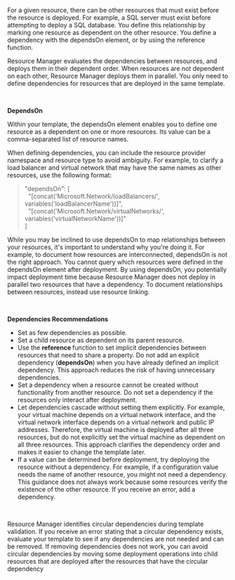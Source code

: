 <p>For a given resource, there can be other resources that  must exist before the resource is deployed. For example, a SQL server must  exist before attempting to deploy a SQL database. You define this relationship  by marking one resource as dependent on the other resource. You define a  dependency with the dependsOn element, or by using the reference function. </p>
<p>Resource Manager evaluates the dependencies between  resources, and deploys them in their dependent order. When resources are not  dependent on each other, Resource Manager deploys them in parallel. You only  need to define dependencies for resources that are deployed in the same  template.</p>
<br><p><strong>DependsOn</strong></p>
<p>Within your template, the dependsOn element enables you  to define one resource as a dependent on one or more resources. Its value can  be a comma-separated list of resource names.</p>
<p>When defining dependencies, you can include the resource  provider namespace and resource type to avoid ambiguity. For example, to  clarify a load balancer and virtual network that may have the same names as  other resources, use the following format:<br>
<div>
  <blockquote>
    <p>&quot;dependsOn&quot;: [ <br>
      &nbsp; &quot;[concat('Microsoft.Network/loadBalancers/',      variables('loadBalancerName'))]&quot;, <br>
      &nbsp;      &quot;[concat('Microsoft.Network/virtualNetworks/',      variables('virtualNetworkName'))]&quot; <br>
      ] </p>
  </blockquote>
</div>
</p>
<p>While you may be inclined to use dependsOn to map  relationships between your resources, it's important to understand why you're  doing it. For example, to document how resources are interconnected, dependsOn  is not the right approach. You cannot query which resources were defined in the  dependsOn element after deployment. By using dependsOn, you potentially impact  deployment time because Resource Manager does not deploy in parallel two  resources that have a dependency. To document relationships between resources,  instead use resource linking.
</p>
<br><p><strong>Dependencies  Recommendations</strong></p>
<ul>
  <li>Set as few dependencies as possible.</li>
  <li>Set a child resource as dependent on its  parent resource.</li>
  <li>Use the&nbsp;<strong>reference&nbsp;</strong>function to set implicit dependencies between  resources that need to share a property. Do not add an explicit dependency (<strong>dependsOn</strong>) when you have already  defined an implicit dependency. This approach reduces the risk of having  unnecessary dependencies.</li>
  <li>Set a dependency when a resource cannot  be&nbsp;created&nbsp;without functionality from another resource. Do not set a  dependency if the resources only interact after deployment.</li>
  <li>Let dependencies cascade without setting them  explicitly. For example, your virtual machine depends on a virtual network  interface, and the virtual network interface depends on a virtual network and  public IP addresses. Therefore, the virtual machine is deployed after all three  resources, but do not explicitly set the virtual machine as dependent on all  three resources. This approach clarifies the dependency order and makes it  easier to change the template later.</li>
  <li>If a value can be determined before  deployment, try deploying the resource without a dependency. For example, if a  configuration value needs the name of another resource, you might not need a  dependency. This guidance does not always work because some resources verify  the existence of the other resource. If you receive an error, add a dependency.</li>
</ul><br>
<p>Resource Manager identifies circular dependencies during  template validation. If you receive an error stating that a circular dependency  exists, evaluate your template to see if any dependencies are not needed and  can be removed. If removing dependencies does not work, you can avoid circular  dependencies by moving some deployment operations into child resources that are  deployed after the resources that have the circular dependency</p>

